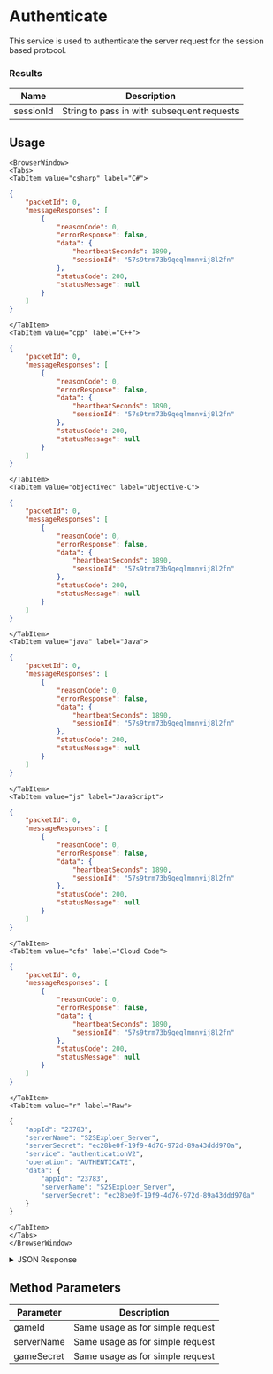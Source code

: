 # Authenticate

This service is used to authenticate the server request for the session based protocol.



### Results
Name | Description
--------- | -----------
sessionId | String to pass in with subsequent requests

<PartialServop service_name="authenticationV2" operation_name="AUTHENTICATE" />

## Usage

```mdx-code-block
<BrowserWindow>
<Tabs>
<TabItem value="csharp" label="C#">
```

```json
{
    "packetId": 0,
    "messageResponses": [
        {
            "reasonCode": 0,
            "errorResponse": false,
            "data": {
                "heartbeatSeconds": 1890,
                "sessionId": "57s9trm73b9qeqlmnnvij8l2fn"
            },
            "statusCode": 200,
            "statusMessage": null
        }
    ]
}
```

```mdx-code-block
</TabItem>
<TabItem value="cpp" label="C++">
```

```json
{
    "packetId": 0,
    "messageResponses": [
        {
            "reasonCode": 0,
            "errorResponse": false,
            "data": {
                "heartbeatSeconds": 1890,
                "sessionId": "57s9trm73b9qeqlmnnvij8l2fn"
            },
            "statusCode": 200,
            "statusMessage": null
        }
    ]
}
```

```mdx-code-block
</TabItem>
<TabItem value="objectivec" label="Objective-C">
```

```json
{
    "packetId": 0,
    "messageResponses": [
        {
            "reasonCode": 0,
            "errorResponse": false,
            "data": {
                "heartbeatSeconds": 1890,
                "sessionId": "57s9trm73b9qeqlmnnvij8l2fn"
            },
            "statusCode": 200,
            "statusMessage": null
        }
    ]
}
```

```mdx-code-block
</TabItem>
<TabItem value="java" label="Java">
```

```json
{
    "packetId": 0,
    "messageResponses": [
        {
            "reasonCode": 0,
            "errorResponse": false,
            "data": {
                "heartbeatSeconds": 1890,
                "sessionId": "57s9trm73b9qeqlmnnvij8l2fn"
            },
            "statusCode": 200,
            "statusMessage": null
        }
    ]
}
```

```mdx-code-block
</TabItem>
<TabItem value="js" label="JavaScript">
```

```json
{
    "packetId": 0,
    "messageResponses": [
        {
            "reasonCode": 0,
            "errorResponse": false,
            "data": {
                "heartbeatSeconds": 1890,
                "sessionId": "57s9trm73b9qeqlmnnvij8l2fn"
            },
            "statusCode": 200,
            "statusMessage": null
        }
    ]
}
```

```mdx-code-block
</TabItem>
<TabItem value="cfs" label="Cloud Code">
```

```json
{
    "packetId": 0,
    "messageResponses": [
        {
            "reasonCode": 0,
            "errorResponse": false,
            "data": {
                "heartbeatSeconds": 1890,
                "sessionId": "57s9trm73b9qeqlmnnvij8l2fn"
            },
            "statusCode": 200,
            "statusMessage": null
        }
    ]
}
```

```mdx-code-block
</TabItem>
<TabItem value="r" label="Raw">
```

```r
{
    "appId": "23783",
    "serverName": "S2SExploer_Server",
    "serverSecret": "ec28be0f-19f9-4d76-972d-89a43ddd970a",
    "service": "authenticationV2",
    "operation": "AUTHENTICATE",
    "data": {
        "appId": "23783",
        "serverName": "S2SExploer_Server",
        "serverSecret": "ec28be0f-19f9-4d76-972d-89a43ddd970a"
    }
}
```

```mdx-code-block
</TabItem>
</Tabs>
</BrowserWindow>
```

<details>
<summary>JSON Response</summary>

```json
{
    "packetId": 0,
    "messageResponses": [
        {
            "reasonCode": 0,
            "errorResponse": false,
            "data": {
                "heartbeatSeconds": 1890,
                "sessionId": "57s9trm73b9qeqlmnnvij8l2fn"
            },
            "statusCode": 200,
            "statusMessage": null
        }
    ]
}
```
</details>

## Method Parameters
Parameter | Description
--------- | -----------
gameId | Same usage as for simple request
serverName | Same usage as for simple request
gameSecret | Same usage as for simple request


